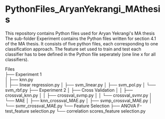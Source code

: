 # PythonFiles_AryanYekrangi_MAthesis
This repository contains Python files used for Aryan Yekrangi's MA thesis
The sub-folder Experiment contains the Python files written for section 4.1 of the MA thesis. It consists of five python files, each corresponding to one classification approach. The feature set used to train and test each classifier has to bee defined in the Python file seperately (one line x for all classifiers).


Files <br/>
├── Experiment 1 <br/>
│   ├── knn.py <br/>
│   ├── linear regression.py
│   ├── svm_linear.py
│   ├── svm_pol.py
│   └── svm_rbf.py
├── Experiment 2
│   ├── Cross Validation
│   │   ├── crossval_knn.py
│   │   ├── crossval_svmp.py
│   │   └── crossval_svmr.py
│   └── MAE
│       ├── knn_crossval_MAE.py
│       ├── svmp_crossval_MAE.py
│       └── svmr_crossval_MAE.py
└── Feature Selection
    ├── ANOVA F-test_feature selection.py
    └── correlation scores_feature selection.py
